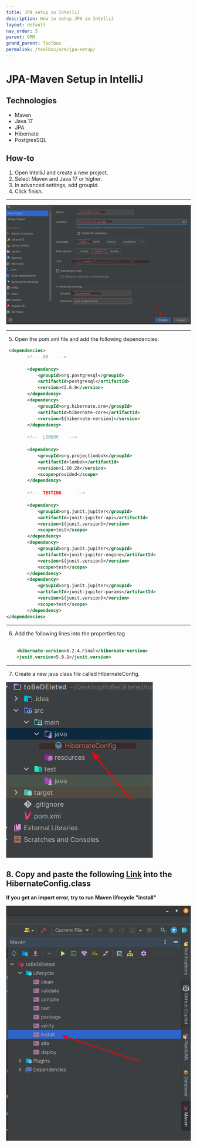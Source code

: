 ```yaml
---
title: JPA setup in IntelliJ
description: How to setup JPA in IntelliJ
layout: default
nav_order: 5
parent: ORM
grand_parent: Toolbox
permalink: /toolbox/orm/jpa-setup/
---
```


# JPA-Maven Setup in IntelliJ

## Technologies

- Maven
- Java 17
- JPA
- Hibernate
- PostgresSQL

## How-to

1. Open IntelliJ and create a new project.
2. Select Maven and Java 17 or higher.
3. In advanced settings, add groupId.
4. Click finish.

---

![Setup](./images/intellij_setup_1.png)

---

5. Open the pom.xml file and add the following dependencies:

```XML
 <dependencies>
        <!--  DB    -->

        <dependency>
            <groupId>org.postgresql</groupId>
            <artifactId>postgresql</artifactId>
            <version>42.6.0</version>
        </dependency>
        <dependency>
            <groupId>org.hibernate.orm</groupId>
            <artifactId>hibernate-core</artifactId>
            <version>${hibernate-version}</version>
        </dependency>

        <!--  LOMBOK    -->

        <dependency>
            <groupId>org.projectlombok</groupId>
            <artifactId>lombok</artifactId>
            <version>1.18.28</version>
            <scope>provided</scope>
        </dependency>

        <!--  TESTING      -->

        <dependency>
            <groupId>org.junit.jupiter</groupId>
            <artifactId>junit-jupiter-api</artifactId>
            <version>${junit.version}</version>
            <scope>test</scope>
        </dependency>
        <dependency>
            <groupId>org.junit.jupiter</groupId>
            <artifactId>junit-jupiter-engine</artifactId>
            <version>${junit.version}</version>
            <scope>test</scope>
        </dependency>
        <dependency>
            <groupId>org.junit.jupiter</groupId>
            <artifactId>junit-jupiter-params</artifactId>
            <version>${junit.version}</version>
            <scope>test</scope>
        </dependency>
</dependencies>
```

---

6. Add the following lines into the properties tag

```xml

    <hibernate-version>6.2.4.Final</hibernate-version>
    <junit.version>5.9.1</junit.version>
```

---

7. Create a new java class file called HibernateConfig.

![HibernateConfig](./images/hibernateconfig_2.png)

## 8. Copy and paste the following [Link](https://gist.github.com/jonbertelsen/aad0bd7e1dcc6ed72d983c23dd2967ac) into the HibernateConfig.class

**If you get an import error, try to run Maven lifecycle "install"**

![Maven lifecycle](./images/maven_lifecycle_3.png)
